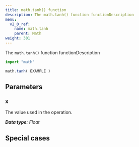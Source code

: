```yaml
---
title: math.tanh() function
description: The math.tanh() function functionDescription
menu:
  v2_0_ref:
    name: math.tanh
    parent: Math
weight: 301
---
```


The `math.tanh()` function functionDescription

```js
import "math"

math.tanh( EXAMPLE )
```

## Parameters

### x
The value used in the operation.

_**Data type:** Float_

## Special cases
```js

```
